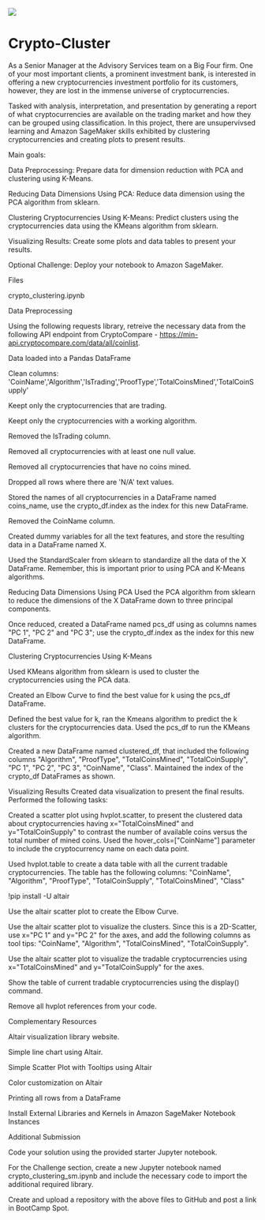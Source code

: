 ![](coolcluster.jpg)

# Crypto-Cluster
As a Senior Manager at the Advisory Services team on a Big Four firm. One of your most important clients, a prominent investment bank, is interested in offering a new cryptocurrencies investment portfolio for its customers, however, they are lost in the immense universe of cryptocurrencies. 

Tasked with analysis, interpretation, and presentation by generating a report of what cryptocurrencies are available on the trading market and how they can be grouped using classification.
In this project, there are unsupervivsed learning and Amazon SageMaker skills exhibited by clustering cryptocurrencies and creating plots to present results.

Main goals:


Data Preprocessing: Prepare data for dimension reduction with PCA and clustering using K-Means.


Reducing Data Dimensions Using PCA: Reduce data dimension using the PCA algorithm from sklearn.


Clustering Cryptocurrencies Using K-Means: Predict clusters using the cryptocurrencies data using the KMeans algorithm from sklearn.


Visualizing Results: Create some plots and data tables to present your results.


Optional Challenge: Deploy your notebook to Amazon SageMaker.




Files

crypto_clustering.ipynb

Data Preprocessing

Using the following requests library, retreive the necessary data from the following API endpoint from CryptoCompare - https://min-api.cryptocompare.com/data/all/coinlist.

Data loaded into a Pandas DataFrame


Clean columns: 'CoinName','Algorithm','IsTrading','ProofType','TotalCoinsMined','TotalCoinSupply'


Keept only the cryptocurrencies that are trading.


Keept only the cryptocurrencies with a working algorithm.


Removed the IsTrading column.


Removed all cryptocurrencies with at least one null value.


Removed all cryptocurrencies that have no coins mined.


Dropped all rows where there are 'N/A' text values.


Stored the names of all cryptocurrencies in a DataFrame named coins_name, use the crypto_df.index as the index for this new DataFrame.


Removed the CoinName column.


Created dummy variables for all the text features, and store the resulting data in a DataFrame named X.


Used the StandardScaler from sklearn to standardize all the data of the X DataFrame. Remember, this is important prior to using PCA and K-Means algorithms.



Reducing Data Dimensions Using PCA
Used the PCA algorithm from sklearn to reduce the dimensions of the X DataFrame down to three principal components.

Once reduced, created a DataFrame named pcs_df using as columns names "PC 1", "PC 2" and "PC 3"; use the crypto_df.index as the index for this new DataFrame.

Clustering Cryptocurrencies Using K-Means

Used KMeans algorithm from sklearn is used to cluster the cryptocurrencies using the PCA data.

Created an Elbow Curve to find the best value for k using the pcs_df DataFrame.

Defined the best value for k, ran the Kmeans algorithm to predict the k clusters for the cryptocurrencies data. Used the pcs_df to run the KMeans algorithm.


Created a new DataFrame named clustered_df, that included the following columns "Algorithm", "ProofType", "TotalCoinsMined", "TotalCoinSupply", "PC 1", "PC 2", "PC 3", "CoinName", "Class". Maintained the index of the crypto_df DataFrames as shown.




Visualizing Results
Created data visualization to present the final results. Performed the following tasks:


Created a scatter plot using hvplot.scatter, to present the clustered data about cryptocurrencies having x="TotalCoinsMined" and y="TotalCoinSupply" to contrast the number of available coins versus the total number of mined coins. Used the hover_cols=["CoinName"] parameter to include the cryptocurrency name on each data point.


Used hvplot.table to create a data table with all the current tradable cryptocurrencies. The table has the following columns: "CoinName", "Algorithm", "ProofType", "TotalCoinSupply", "TotalCoinsMined", "Class"




!pip install -U altair




Use the altair scatter plot to create the Elbow Curve.


Use the altair scatter plot to visualize the clusters. Since this is a 2D-Scatter, use x="PC 1" and y="PC 2" for the axes, and add the following columns as tool tips: "CoinName", "Algorithm", "TotalCoinsMined", "TotalCoinSupply".


Use the altair scatter plot to visualize the tradable cryptocurrencies using x="TotalCoinsMined" and y="TotalCoinSupply" for the axes.


Show the table of current tradable cryptocurrencies using the display() command.


Remove all hvplot references from your code.



Complementary Resources


Altair visualization library website.


Simple line chart using Altair.


Simple Scatter Plot with Tooltips using Altair


Color customization on Altair


Printing all rows from a DataFrame


Install External Libraries and Kernels in Amazon SageMaker Notebook Instances



Additional Submission


Code your solution using the provided starter Jupyter notebook.


For the Challenge section, create a new Jupyter notebook named crypto_clustering_sm.ipynb and include the necessary code to import the additional required library.


Create and upload a repository with the above files to GitHub and post a link in BootCamp Spot.
